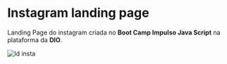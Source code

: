 # Instagram landing page

Landing Page do instagram criada no **Boot Camp Impulso Java Script** na plataforma da **DIO**.

![ld insta](https://user-images.githubusercontent.com/90660755/177190072-c1016850-6d8c-4018-b2df-7769e4c2924a.png)





